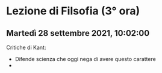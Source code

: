# Lezione di Filsofia (3° ora) 
## Martedì 28 settembre 2021, 10:02:00

Critiche di Kant:
* Difende scienza che oggi nega di avere questo carattere
* 

<!--stackedit_data:
eyJoaXN0b3J5IjpbLTE4NDQwNjE1MDBdfQ==
-->